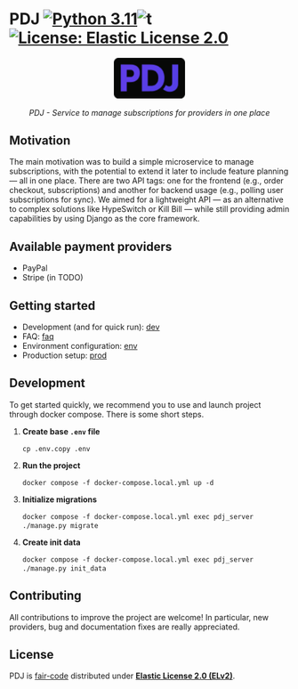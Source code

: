 # PDJ [![Python 3.11](https://img.shields.io/badge/python-3.11-blue.svg)](https://www.python.org/downloads/release/python-3110/)![t](https://img.shields.io/badge/status-maintained-yellow.svg)[![License: Elastic License 2.0](https://img.shields.io/badge/license-Elastic%202.0-blue.svg)](https://github.com/stratosnet/pdj/blob/master/LICENSE.md)

<p align="center">
  <img src="https://raw.githubusercontent.com/stratosnet/pdj/refs/heads/main/.github/logos/dj_logo.png" alt="PDJ" width="128">
</p>

<p align="center">
    <em>PDJ - Service to manage subscriptions for providers in one place</em>
</p>

## Motivation

The main motivation was to build a simple microservice to manage subscriptions, with the potential to extend it later to include feature planning — all in one place.
There are two API tags: one for the frontend (e.g., order checkout, subscriptions) and another for backend usage (e.g., polling user subscriptions for sync).
We aimed for a lightweight API — as an alternative to complex solutions like HypeSwitch or Kill Bill — while still providing admin capabilities by using Django as the core framework.

## Available payment providers

- PayPal
- Stripe (in TODO)

## Getting started

- Development (and for quick run): [dev](https://github.com/stratosnet/pdj#development)
- FAQ: [faq](https://github.com/stratosnet/pdj/blob/main/docs/faq.md)
- Environment configuration: [env](https://github.com/stratosnet/pdj/blob/main/docs/config.md)
- Production setup: [prod](https://github.com/stratosnet/pdj/blob/main/docs/production.md)

## Development

To get started quickly, we recommend you to use and launch project through docker compose. There is some short steps.

1. **Create base `.env` file**

   ```
   cp .env.copy .env
   ```

2. **Run the project**

   ```
   docker compose -f docker-compose.local.yml up -d
   ```

3. **Initialize migrations**

   ```
   docker compose -f docker-compose.local.yml exec pdj_server ./manage.py migrate
   ```

4. **Create init data**

   ```
   docker compose -f docker-compose.local.yml exec pdj_server ./manage.py init_data
   ```

## Contributing

All contributions to improve the project are welcome! In particular, new providers, bug and documentation fixes are really appreciated.

## License

PDJ is [fair-code](http://faircode.io) distributed under [**Elastic License 2.0 (ELv2)**](https://github.com/stratosnet/pdj/blob/main/LICENSE.md).

